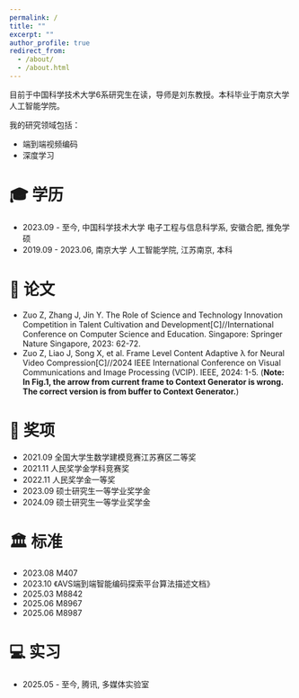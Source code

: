 ```yaml
---
permalink: /
title: ""
excerpt: ""
author_profile: true
redirect_from: 
  - /about/
  - /about.html
---
```


<!-- {% if site.google_scholar_stats_use_cdn %}
{% assign gsDataBaseUrl = "https://cdn.jsdelivr.net/gh/" | append: site.repository | append: "@" %}
{% else %}
{% assign gsDataBaseUrl = "https://raw.githubusercontent.com/" | append: site.repository | append: "/" %}
{% endif %}
{% assign url = gsDataBaseUrl | append: "google-scholar-stats/gs_data_shieldsio.json" %} -->

<span class='anchor' id='about-me'></span>

目前于中国科学技术大学6系研究生在读，导师是刘东教授。本科毕业于南京大学人工智能学院。
 <!-- <a href='https://scholar.google.com/citations?user=79nbT9AAAAAJ'><img src="https://img.shields.io/endpoint?url={{ url | url_encode }}&logo=Google%20Scholar&labelColor=f6f6f6&color=9cf&style=flat&label=引用"></a>。 -->

我的研究领域包括：
- 端到端视频编码
- 深度学习

  


<span class='anchor' id='-xl'></span>

# 🎓 学历
- 2023.09 - 至今, 中国科学技术大学 电子工程与信息科学系, 安徽合肥, 推免学硕 
- 2019.09 - 2023.06, 南京大学 人工智能学院, 江苏南京, 本科
 
<span class='anchor' id='-lwzl'></span>

# 📝 论文
-	Zuo Z, Zhang J, Jin Y. The Role of Science and Technology Innovation Competition in Talent Cultivation and Development[C]//International Conference on Computer Science and Education. Singapore: Springer Nature Singapore, 2023: 62-72.
- Zuo Z, Liao J, Song X, et al. Frame Level Content Adaptive λ for Neural Video Compression[C]//2024 IEEE International Conference on Visual Communications and Image Processing (VCIP). IEEE, 2024: 1-5. (**Note: In Fig.1, the arrow from current frame to Context Generator is wrong. The correct version is from buffer to Context Generator.**)


<span class='anchor' id='-ryjx'></span>

# 🏅 奖项
- 2021.09 全国大学生数学建模竞赛江苏赛区二等奖 
- 2021.11 人民奖学金学科竞赛奖  
- 2022.11 人民奖学金一等奖 
- 2023.09 硕士研究生一等学业奖学金
- 2024.09 硕士研究生一等学业奖学金   

<span class='anchor' id='-xshy'></span>

# 🏛️ 标准
- 2023.08 M407
- 2023.10 《AVS端到端智能编码探索平台算法描述文档》
- 2025.03 M8842
- 2025.06 M8967
- 2025.06 M8987

<span class='anchor' id='-gzsx'></span>

# 💻 实习
- 2025.05 - 至今, 腾讯, 多媒体实验室
